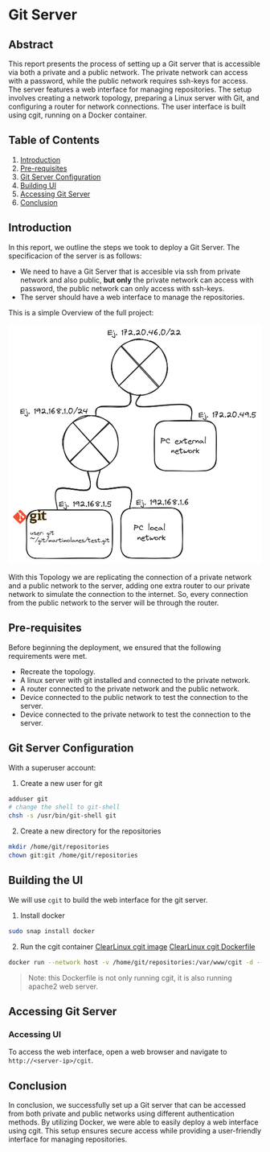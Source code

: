 # Git Server

## Abstract

This report presents the process of setting up a Git server that is accessible via both a private and a public network. The private network can access with a password, while the public network requires ssh-keys for access. The server features a web interface for managing repositories. The setup involves creating a network topology, preparing a Linux server with Git, and configuring a router for network connections. The user interface is built using cgit, running on a Docker container.

## Table of Contents

1. [Introduction](#introduction)
2. [Pre-requisites](#pre-requisites)
3. [Git Server Configuration](#git-server-configuration)
4. [Building UI](#building-the-UI)
5. [Accessing Git Server](#accessing-git-server)
6. [Conclusion](#conclusion)

## Introduction

In this report, we outline the steps we took to deploy a Git Server.
The specificacion of the server is as follows:
- We need to have a Git Server that is accesible via ssh from private network and also public, **but only** the private network can access with password, the public network can only access with ssh-keys.
- The server should have a web interface to manage the repositories.

This is a simple Overview of the full project:

![High Level Topology Diagram](./images/git-topology-diagram.png)

With this Topology we are replicating the connection of a private network and a public network to the server, adding one extra router to our 
private network to simulate the connection to the internet. So, every connection from the public network to the server will be through the router.

## Pre-requisites

Before beginning the deployment, we ensured that the following requirements were met.

- Recreate the topology.
- A linux server with git installed and connected to the private network.
- A router connected to the private network and the public network.
- Device connected to the public network to test the connection to the server.
- Device connected to the private network to test the connection to the server.

## Git Server Configuration

With a superuser account:
1. Create a new user for git
```bash
adduser git
# change the shell to git-shell
chsh -s /usr/bin/git-shell git
```

2. Create a new directory for the repositories
```bash
mkdir /home/git/repositories
chown git:git /home/git/repositories
```


## Building the UI

We will use `cgit` to build the web interface for the git server.

1. Install docker
```bash
sudo snap install docker
```

2. Run the cgit container
[ClearLinux cgit image](https://hub.docker.com/r/clearlinux/cgit#!)
[ClearLinux cgit Dockerfile](https://github.com/clearlinux/dockerfiles/blob/master/cgit/Dockerfile)
```bash
docker run --network host -v /home/git/repositories:/var/www/cgit -d --name cgit clearlinux/cgit
```
> Note: this Dockerfile is not only running cgit, it is also running apache2 web server.


## Accessing Git Server


### Accessing UI

To access the web interface, open a web browser and navigate to `http://<server-ip>/cgit`.


## Conclusion

In conclusion, we successfully set up a Git server that can be accessed from both private and public networks using different authentication methods. By utilizing Docker, we were able to easily deploy a web interface using cgit. This setup ensures secure access while providing a user-friendly interface for managing repositories.
